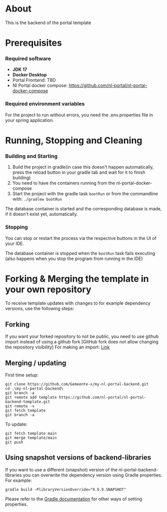 # About
This is the backend of the portal template

# Prerequisites

### Required software
* **JDK 17**
* **Docker Desktop**
* Portal Frontend: TBD
* Nl Portal docker compose: https://github.com/nl-portal/nl-portal-docker-compose

### Required environment variables
For the project to run without errors, you need the .env.properties file in your spring application.

  
# Running, Stopping and Cleaning

### Building and Starting

1. Build the project in gradle(in case this doesn't happen automatically, press the reload button in your gradle tab and wait for it to finish building)
2. You need to have the containers running from the nl-portal-docker-compose
3. Start the project with the gradle task ```bootRun``` or from the commandline with: ```./gradlew bootRun```

The database container is started and the corresponding database is made, if it doesn't exist yet, automatically.

### Stopping
You can stop or restart the process via the respective buttons in the UI of your IDE.

The database container is stopped when the ```bootRun``` task fails executing (also happens when you stop the program from running in the IDE)

# Forking & Merging the template in your own repository
To receive template updates with changes to for example dependency versions, use the following steps:

## Forking
If you want your forked repository to not be public, you need to use github import instead of using a github fork [GitHub fork does not allow changing the repository visibility]
For making an import: [Link](https://docs.github.com/en/migrations/importing-source-code/using-github-importer/importing-a-repository-with-github-importer)

## Merging / updating
First time setup:
```
git clone https://github.com/Gemeente-x/my-nl-portal-backend.git
cd .\my-nl-portal-backend\
git branch -a
git remote add template https://github.com/nl-portal/nl-portal-backend-template.git
git remote -v
git fetch template
git branch -a
```

To update:
```
git fetch template main
git merge template/main
git push
```

## Using snapshot versions of backend-libraries
If you want to use a different (snapshot) version of the nl-portal-backend-libraries you can overwrite the dependency version using Gradle properties.
For example:

`gradle build -PlibraryVersionOverride="9.9.9.SNAPSHOT"`

Please refer to the [Gradle documentation](https://docs.gradle.org/current/userguide/build_environment.html#sec:project_properties) for other ways of setting properties.
